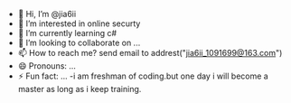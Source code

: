 - 👋 Hi, I’m @jia6ii
- 👀 I’m interested in online securty
- 🌱 I’m currently learning c#
- 💞️ I’m looking to collaborate on ...
- 📫 How to reach me? send email to addrest("jia6ii_1091699@163.com")
- 😄 Pronouns: ...
- ⚡ Fun fact: ...
-i am freshman of coding.but one day i will become a master as long as i keep training.
<!---
jia6ii/jia6ii is a ✨ special ✨ repository because its `README.md` (this file) appears on your GitHub profile.
You can click the Preview link to take a look at your changes.
--->
